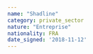 ```yaml
---
name: "Shadline"
category: private_sector
nature: "Entreprise"
nationality: FRA
date_signed: '2018-11-12'
---
```

    